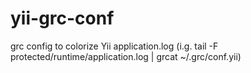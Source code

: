 # yii-grc-conf
grc config to colorize Yii application.log (i.g. tail -F protected/runtime/application.log | grcat ~/.grc/conf.yii) 
